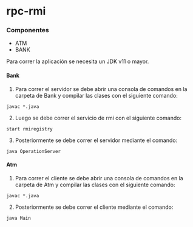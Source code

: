 # rpc-rmi

### Componentes
- ATM
- BANK

Para correr la aplicación se necesita un JDK v11 o mayor.

#### Bank
1. Para correr el servidor se debe abrir una consola de comandos en la carpeta de Bank y compilar las clases con el siguiente comando:
```
javac *.java
```
2. Luego se debe correr el servicio de rmi con el siguiente comando:
```
start rmiregistry
```
3. Posteriormente se debe correr el servidor mediante el comando:
```
java OperationServer
```

#### Atm
1. Para correr el cliente se debe abrir una consola de comandos en la carpeta de Atm y compilar las clases con el siguiente comando:
```
javac *.java
```
2. Posteriormente se debe correr el cliente mediante el comando:
```
java Main
```
